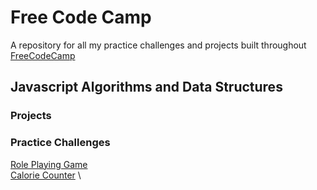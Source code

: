 # Free Code Camp
A repository for all my practice challenges and projects built throughout [FreeCodeCamp](https://freecodecamp.org)

## Javascript Algorithms and Data Structures
### Projects


### Practice Challenges
[Role Playing Game](./../role-playing-game/) \
[Calorie Counter](./calorie-counter) \
